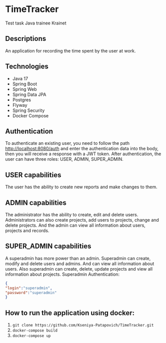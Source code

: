 # TimeTracker
Test task Java trainee Krainet

## Descriptions
An application for recording the time spent by the user at work.

## Technologies
- Java 17
- Spring Boot
- Spring Web
- Spring Data JPA
- Postgres
- Flyway
- Spring Security
- Docker Compose

## Authentication
To authenticate an existing user, you need to follow the path <http://localhost:8080/auth> and enter the authentication data into the body, then you will receive a response with a JWT token.
After authentication, the user can have three roles: USER, ADMIN, SUPER_ADMIN.

## USER capabilities
The user has the ability to create new reports and make changes to them.

## ADMIN capabilities
The administrator has the ability to create, edit and delete users. Administrators can also create projects, add users to projects, change and delete projects. And the admin can view all information about users, projects and records.

## SUPER_ADMIN capabilities
A superadmin has more power than an admin.
Superadmin can create, modify and delete users and admins. And can view all information about users. Also superadmin can create, delete, update projects and view all information about projects.
Superadmin Authentication: 
```json
{
"login":"superadmin",
"password":"superadmin"
}
```

## How to run the application using docker:
1. ```git clone https://github.com/Kseniya-Patapovich/TimeTracker.git```
2. ```docker-compose build```
3. ```docker-compose up```
